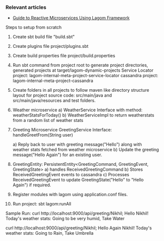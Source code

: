 ### Relevant articles

- [Guide to Reactive Microservices Using Lagom Framework](http://www.baeldung.com/lagom-reactive-microservices)




Steps to setup from scratch

1) Create sbt build file "build.sbt" 
2) Create plugins file project/plugins.sbt
3) Create build properties file project/build.properties
4) Run sbt command from project root to generate project directories, generated projects at target/lagom-dynamic-projects
   Service Locator project: lagom-internal-meta-project-service-locator
   cassandra project: lagom-internal-meta-project-cassandra	
5) Create folders in all projects to follow maven like directory structure layout for project source code: src/main/java and src/main/java/resources and test folders.
6) Weather microservice
	a) WeatherService Interface with method:
		weatherStatsForToday()
	b) WeatherServiceImpl to return weatherstats from a random list of weather stats
	
7) Greeting Microservice
	 GreetingService Interface: 
		handleGreetFrom(String user)
		
	a) Reply back to user with greeting message("Hello") along with weather stats fetched from weather microservice
	b) Update the greeting message("Hello Again") for an existing user.
	
8) GreetingEntity: PersistentEntity<GreetingCommand, GreetingEvent, GreetingState>
	a) handles ReceivedGreetingCommand 
	b) Stores ReceivedGreetingEvent events to cassandra 
	c) Processes ReceivedGreetingEvent to update GreetingState("Hello" to "Hello Again") if required.
    
9)  Register modules with lagom using application.conf files.
10) Run project: sbt lagom:runAll
	

Sample Run:
curl http://localhost:9000/api/greeting/Nikhil;
Hello Nikhil! Today's weather stats: Going to be very humid, Take Water

curl http://localhost:9000/api/greeting/Nikhil;
Hello Again Nikhil! Today's weather stats: Going to Rain, Take Umbrella




